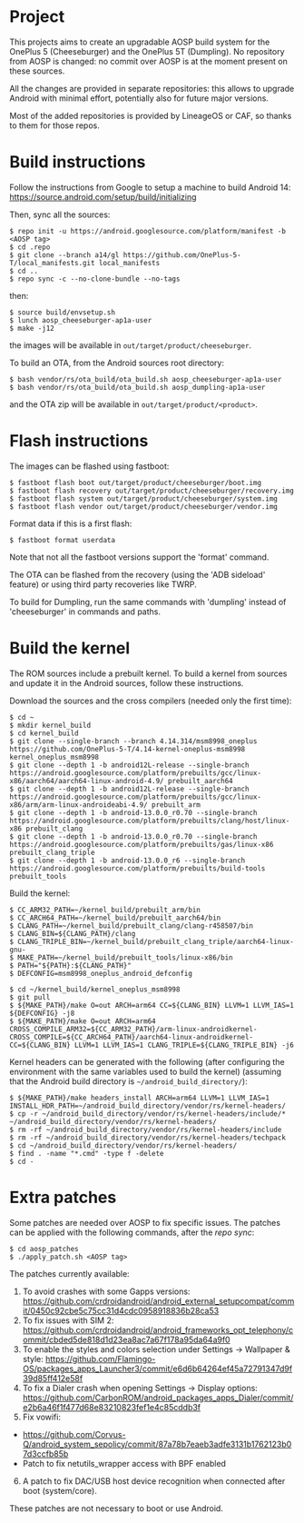 # Project

This projects aims to create an upgradable AOSP build system for the OnePlus 5 (Cheeseburger) and the OnePlus 5T (Dumpling).
No repository from AOSP is changed: no commit over AOSP is at the moment present on these sources.

All the changes are provided in separate repositories: this allows to upgrade Android with minimal effort, potentially also for future major versions.

Most of the added repositories is provided by LineageOS or CAF, so thanks to them for those repos.

# Build instructions
Follow the instructions from Google to setup a machine to build Android 14:
https://source.android.com/setup/build/initializing

Then, sync all the sources:
```
$ repo init -u https://android.googlesource.com/platform/manifest -b <AOSP tag>
$ cd .repo
$ git clone --branch a14/gl https://github.com/OnePlus-5-T/local_manifests.git local_manifests
$ cd ..
$ repo sync -c --no-clone-bundle --no-tags
```
then:
```
$ source build/envsetup.sh
$ lunch aosp_cheeseburger-ap1a-user
$ make -j12
```
the images will be available in `out/target/product/cheeseburger`.

To build an OTA, from the Android sources root directory:
```
$ bash vendor/rs/ota_build/ota_build.sh aosp_cheeseburger-ap1a-user
$ bash vendor/rs/ota_build/ota_build.sh aosp_dumpling-ap1a-user
```
and the OTA zip will be available in `out/target/product/<product>`.

# Flash instructions
The images can be flashed using fastboot:
```
$ fastboot flash boot out/target/product/cheeseburger/boot.img
$ fastboot flash recovery out/target/product/cheeseburger/recovery.img
$ fastboot flash system out/target/product/cheeseburger/system.img
$ fastboot flash vendor out/target/product/cheeseburger/vendor.img
```
Format data if this is a first flash:
```
$ fastboot format userdata
```
Note that not all the fastboot versions support the 'format' command.

The OTA can be flashed from the recovery (using the 'ADB sideload' feature) or using third party recoveries like TWRP.

To build for Dumpling, run the same commands with 'dumpling' instead of 'cheeseburger' in commands and paths.

# Build the kernel
The ROM sources include a prebuilt kernel. To build a kernel from sources and update it in the Android sources, follow these instructions.

Download the sources and the cross compilers (needed only the first time):
```
$ cd ~
$ mkdir kernel_build
$ cd kernel_build
$ git clone --single-branch --branch 4.14.314/msm8998_oneplus https://github.com/OnePlus-5-T/4.14-kernel-oneplus-msm8998 kernel_oneplus_msm8998
$ git clone --depth 1 -b android12L-release --single-branch https://android.googlesource.com/platform/prebuilts/gcc/linux-x86/aarch64/aarch64-linux-android-4.9/ prebuilt_aarch64
$ git clone --depth 1 -b android12L-release --single-branch https://android.googlesource.com/platform/prebuilts/gcc/linux-x86/arm/arm-linux-androideabi-4.9/ prebuilt_arm
$ git clone --depth 1 -b android-13.0.0_r0.70 --single-branch https://android.googlesource.com/platform/prebuilts/clang/host/linux-x86 prebuilt_clang
$ git clone --depth 1 -b android-13.0.0_r0.70 --single-branch https://android.googlesource.com/platform/prebuilts/gas/linux-x86 prebuilt_clang_triple
$ git clone --depth 1 -b android-13.0.0_r6 --single-branch https://android.googlesource.com/platform/prebuilts/build-tools prebuilt_tools
```

Build the kernel:
```
$ CC_ARM32_PATH=~/kernel_build/prebuilt_arm/bin
$ CC_ARCH64_PATH=~/kernel_build/prebuilt_aarch64/bin
$ CLANG_PATH=~/kernel_build/prebuilt_clang/clang-r458507/bin
$ CLANG_BIN=${CLANG_PATH}/clang
$ CLANG_TRIPLE_BIN=~/kernel_build/prebuilt_clang_triple/aarch64-linux-gnu-
$ MAKE_PATH=~/kernel_build/prebuilt_tools/linux-x86/bin
$ PATH="${PATH}:${CLANG_PATH}"
$ DEFCONFIG=msm8998_oneplus_android_defconfig

$ cd ~/kernel_build/kernel_oneplus_msm8998
$ git pull
$ ${MAKE_PATH}/make O=out ARCH=arm64 CC=${CLANG_BIN} LLVM=1 LLVM_IAS=1 ${DEFCONFIG} -j8
$ ${MAKE_PATH}/make O=out ARCH=arm64 CROSS_COMPILE_ARM32=${CC_ARM32_PATH}/arm-linux-androidkernel- CROSS_COMPILE=${CC_ARCH64_PATH}/aarch64-linux-androidkernel- CC=${CLANG_BIN} LLVM=1 LLVM_IAS=1 CLANG_TRIPLE=${CLANG_TRIPLE_BIN} -j6
```

Kernel headers can be generated with the following (after configuring the environment with the same variables used to build the kernel) (assuming that the Android build directory is `~/android_build_directory/`):
```
$ ${MAKE_PATH}/make headers_install ARCH=arm64 LLVM=1 LLVM_IAS=1 INSTALL_HDR_PATH=~/android_build_directory/vendor/rs/kernel-headers/
$ cp -r ~/android_build_directory/vendor/rs/kernel-headers/include/* ~/android_build_directory/vendor/rs/kernel-headers/
$ rm -rf ~/android_build_directory/vendor/rs/kernel-headers/include
$ rm -rf ~/android_build_directory/vendor/rs/kernel-headers/techpack
$ cd ~/android_build_directory/vendor/rs/kernel-headers/
$ find . -name "*.cmd" -type f -delete
$ cd -
```

# Extra patches
Some patches are needed over AOSP to fix specific issues.
The patches can be applied with the following commands, after the _repo sync_:
```
$ cd aosp_patches
$ ./apply_patch.sh <AOSP tag>
```

The patches currently available:

1) To avoid crashes with some Gapps versions:
https://github.com/crdroidandroid/android_external_setupcompat/commit/0450c92cbe5c75cc31d4cdc0958918836b28ca53
2) To fix issues with SIM 2:
https://github.com/crdroidandroid/android_frameworks_opt_telephony/commit/cbded5de818d1d23ea8ac7a67f178a95da64a9f0
3) To enable the styles and colors selection under Settings -> Wallpaper & style:
https://github.com/Flamingo-OS/packages_apps_Launcher3/commit/e6d6b64264ef45a72791347d9f39d85ff412e58f
4) To fix a Dialer crash when opening Settings -> Display options:
https://github.com/CarbonROM/android_packages_apps_Dialer/commit/e2b6a46f1f477d68e83210823fef1e4c85cddb3f
5) Fix vowifi:
- https://github.com/Corvus-Q/android_system_sepolicy/commit/87a78b7eaeb3adfe3131b1762123b07d3ccfb85b
- Patch to fix netutils_wrapper access with BPF enabled
6) A patch to fix DAC/USB host device recognition when connected after boot (system/core).

These patches are not necessary to boot or use Android.
